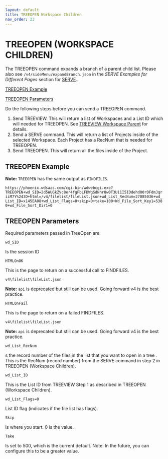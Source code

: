 ```yaml
---
layout: default
title: TREEOPEN Workspace Children
nav_order: 23
---
```


# TREEOPEN (WORKSPACE CHILDREN) 

The TREEOPEN command expands a branch of a parent child list. Please also see `/v4/sideMenu/expandBranch.json` in the *SERVE Examples for Different Pages* section for [SERVE](https://dsnyder7427.github.io/Worldox-Web-API/serve.html)..

[TREEOPEN Example](#treeopeon-example)

[TREEOPEN Parameters](#treeopen-parameters)

Do the following steps before you can send a TREEOPEN command.
1.	Send TREEVIEW. This will return a list of Workspaces and a List ID which will needed for TREEOPEN. See [TREEVIEW Workspace Parent](https://dsnyder7427.github.io/Worldox-Web-API/treeview_workspace_parent.html) for details.
2.	Send a SERVE command. This will return a list of Projects inside of the selected Workspace. Each Project has a RecNum that is needed for TREEOPEN.
3.	Send TREEOPEN. This will return all the files inside of the Project.

## TREEOPEN Example

**Note:** `TREEOPEN` has the same output as `FINDFILES`. 

`https://phoenix.wdsaas.com/cgi-bin/wdwebcgi.exe?TREEOPEN+wd_SID=2d5WUGkZVc8er4fgFbLFDWgSdNhr8w0T3Ui1I5IDdehd00rDFdmJqriiM7Y%243D+html=/v4/filelist/fileList.json+wd_List_RecNum=27085036+wd_List_ID=x145EA08+wd_List_Flags=0+skip=0+take=100+Wd_File_Sort_Key1=5380+wd_File_Sort_Dir1=0`

## TREEOPEN Parameters

Required parameters passed in TreeOpen are:

`wd_SID`

Is the session ID 

`HTMLOnOK`

This is the page to return on a successful call to FINDFILES.

`v4\filelist\fileList.json`

**Note:** `api` is deprecated but still can be used. Going forward v4 is the best practice.

`HTMLOnFail`

This is the page to return on a failed FINDFILES.

`v4\filelist\fileList.json`

**Note:** `api` is deprecated but still can be used. Going forward v4 is the best practice.

`wd_List_RecNum`

s the record number of the files in the list that you want to open in a tree . This is the RecNum (record number) from the SERVE command in step 2 in TREEOPEN (Workspace Children).

`wd_List_ID`

This is the List ID from TREEVIEW Step 1 as described in TREEOPEN (Workspace Children).

`wd_List_Flags=0`
	
List ID flag (indicates if the file list has flags). 

`Skip`
	
Is where you start. 0 is the value. 

`Take`

Is set to 500, which is the current default. Note: In the future, you can configure this to be a greater value. 
